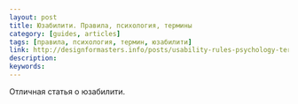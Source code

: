 ```yaml
---
layout: post
title: Юзабилити. Правила, психология, термины
category: [guides, articles]
tags: [правила, психология, термин, юзабилити]
link: http://designformasters.info/posts/usability-rules-psychology-terms/
description:
keywords:
---
```


<p>Отличная статья о юзабилити.</p>
